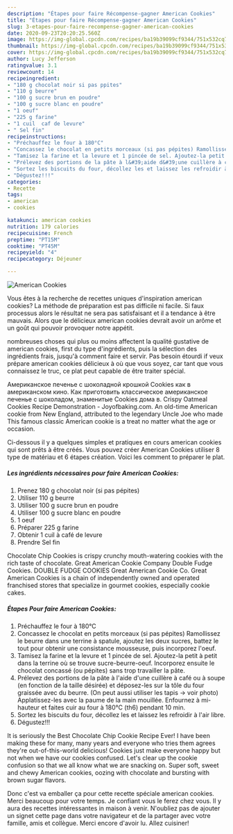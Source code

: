 ```yaml
---
description: "Étapes pour faire Récompense-gagner American Cookies"
title: "Étapes pour faire Récompense-gagner American Cookies"
slug: 3-etapes-pour-faire-recompense-gagner-american-cookies
date: 2020-09-23T20:20:25.560Z
image: https://img-global.cpcdn.com/recipes/ba19b39099cf9344/751x532cq70/american-cookies-photo-principale-de-la-recette.jpg
thumbnail: https://img-global.cpcdn.com/recipes/ba19b39099cf9344/751x532cq70/american-cookies-photo-principale-de-la-recette.jpg
cover: https://img-global.cpcdn.com/recipes/ba19b39099cf9344/751x532cq70/american-cookies-photo-principale-de-la-recette.jpg
author: Lucy Jefferson
ratingvalue: 3.1
reviewcount: 14
recipeingredient:
- "180 g chocolat noir si pas ppites"
- "110 g beurre"
- "100 g sucre brun en poudre"
- "100 g sucre blanc en poudre"
- "1 oeuf"
- "225 g farine"
- "1 cuil  caf de levure"
- " Sel fin"
recipeinstructions:
- "Préchauffez le four à 180°C"
- "Concassez le chocolat en petits morceaux (si pas pépites) Ramollissez le beurre dans une terrine à spatule, ajoutez les deux sucres, battez le tout pour obtenir une consistance mousseuse, puis incorporez l&#39;oeuf."
- "Tamisez la farine et la levure et 1 pincée de sel. Ajoutez-la petit à petit dans la terrine où se trouve sucre-beurre-oeuf. Incorporez ensuite le chocolat concassé (ou pépites) sans trop travailler la pâte."
- "Prélevez des portions de la pâte à l&#39;aide d&#39;une cuillère à café ou à soupe (en fonction de la taille désirée) et déposez-les sur la tôle du four graissée avec du beurre. (On peut aussi utiliser les tapis -&gt; voir photo) Applatissez-les avec la paume de la main mouillée. Enfournez à mi-hauteur et faites cuir au four à 180°C (th6) pendant 10 min."
- "Sortez les biscuits du four, décollez les et laissez les refroidir à l&#39;air libre."
- "Dégustez!!!"
categories:
- Recette
tags:
- american
- cookies

katakunci: american cookies 
nutrition: 179 calories
recipecuisine: French
preptime: "PT15M"
cooktime: "PT45M"
recipeyield: "4"
recipecategory: Déjeuner

---
```



![American Cookies](https://img-global.cpcdn.com/recipes/ba19b39099cf9344/751x532cq70/american-cookies-photo-principale-de-la-recette.jpg)

Vous êtes à la recherche de recettes uniques d'inspiration american cookies? La méthode de préparation est pas difficile ni facile. Si faux processus alors le résultat ne sera pas satisfaisant et il a tendance à être mauvais. Alors que le délicieux american cookies devrait avoir un arôme et un goût qui pouvoir provoquer notre appétit.

nombreuses choses qui plus ou moins affectent la qualité gustative de american cookies, first du type d'ingrédients, puis la sélection des ingrédients frais, jusqu'à comment faire et servir. Pas besoin étourdi if veux prépare american cookies délicieux à où que vous soyez, car tant que vous connaissez le truc, ce plat peut capable de être traiter spécial.

Американское печенье с шоколадной крошкой Cookies как в американском кино. Как приготовить классическое американское печенье с шоколадом, знаменитые Cookies дома в. Crispy Oatmeal Cookies Recipe Demonstration - Joyofbaking.com. An old-time American cookie from New England, attributed to the legendary Uncle Joe who made This famous classic American cookie is a treat no matter what the age or occasion.


Ci-dessous il y a quelques simples et pratiques en cours american cookies qui sont prêts à être créés. Vous pouvez créer American Cookies utiliser 8 type de matériau et 6 étapes création. Voici les comment to préparer le plat.

<!--inarticleads1-->

##### Les ingrédients nécessaires pour faire American Cookies:

1. Prenez 180 g chocolat noir (si pas pépites)
1. Utiliser 110 g beurre
1. Utiliser 100 g sucre brun en poudre
1. Utiliser 100 g sucre blanc en poudre
1.  1 oeuf
1. Préparer 225 g farine
1. Obtenir 1 cuil à café de levure
1. Prendre  Sel fin


Chocolate Chip Cookies is crispy crunchy mouth-watering cookies with the rich taste of chocolate. Great American Cookie Company Double Fudge Cookies. DOUBLE FUDGE COOKIES Great American Cookie Co. Great American Cookies is a chain of independently owned and operated franchised stores that specialize in gourmet cookies, especially cookie cakes. 

<!--inarticleads2-->

##### Étapes Pour faire American Cookies:

1. Préchauffez le four à 180°C
1. Concassez le chocolat en petits morceaux (si pas pépites) Ramollissez le beurre dans une terrine à spatule, ajoutez les deux sucres, battez le tout pour obtenir une consistance mousseuse, puis incorporez l&#39;oeuf.
1. Tamisez la farine et la levure et 1 pincée de sel. Ajoutez-la petit à petit dans la terrine où se trouve sucre-beurre-oeuf. Incorporez ensuite le chocolat concassé (ou pépites) sans trop travailler la pâte.
1. Prélevez des portions de la pâte à l&#39;aide d&#39;une cuillère à café ou à soupe (en fonction de la taille désirée) et déposez-les sur la tôle du four graissée avec du beurre. (On peut aussi utiliser les tapis -&gt; voir photo) Applatissez-les avec la paume de la main mouillée. Enfournez à mi-hauteur et faites cuir au four à 180°C (th6) pendant 10 min.
1. Sortez les biscuits du four, décollez les et laissez les refroidir à l&#39;air libre.
1. Dégustez!!!


It is seriously the Best Chocolate Chip Cookie Recipe Ever! I have been making these for many, many years and everyone who tries them agrees they&#39;re out-of-this-world delicious! Cookies just make everyone happy but not when we have our cookies confused. Let&#39;s clear up the cookie confusion so that we all know what we are snacking on. Super soft, sweet and chewy American cookies, oozing with chocolate and bursting with brown sugar flavors. 


Donc c'est va emballer ça pour cette recette spéciale american cookies. Merci beaucoup pour votre temps. Je confiant vous le ferez chez vous. Il y aura des recettes  intéressantes in maison à venir. N'oubliez pas de ajouter un signet cette page dans votre navigateur et de la partager avec votre famille, amis et collègue. Merci encore d'avoir lu. Allez cuisiner!
